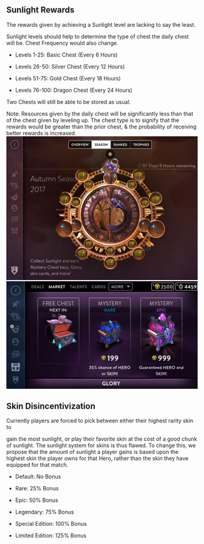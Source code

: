 ## Sunlight Rewards

The rewards given by achieving a Sunlight level are lacking to say the least.

Sunlight levels should help to determine the type of chest the daily chest will be. Chest Frequency would also change.

* Levels 1-25: Basic Chest \(Every 6 Hours\)

* Levels 26-50: Silver Chest \(Every 12 Hours\)

* Levels 51-75: Gold Chest \(Every 18 Hours\)

* Levels 76-100: Dragon Chest \(Every 24 Hours\)

Two Chests will still be able to be stored as usual.

Note: Resources given by the daily chest will be significantly less than that of the chest given by leveling up. The chest type is to signify that the rewards would be greater than the prior chest, & the probability of receiving better rewards is increased.![](/assets/Sunlight100.jpg)![](/assets/SunlightChest.jpg)

## Skin Disincentivization

Currently players are forced to pick between either their highest rarity skin to

gain the most sunlight, or play their favorite skin at the cost of a good chunk of sunlight. The sunlight system for skins is thus flawed. To change this, we propose that the amount of sunlight a player gains is based upon the highest skin the player owns for that Hero, rather than the skin they have equipped for that match.

* Default: No Bonus

* Rare: 25% Bonus

* Epic: 50% Bonus

* Legendary: 75% Bonus

* Special Edition: 100% Bonus

* Limited Edition: 125% Bonus



